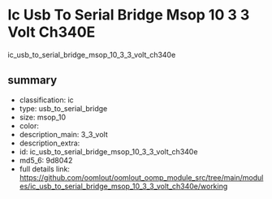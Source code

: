 # Ic Usb To Serial Bridge Msop 10 3 3 Volt Ch340E  
ic_usb_to_serial_bridge_msop_10_3_3_volt_ch340e  
 
## summary 
* classification: ic
* type: usb_to_serial_bridge
* size: msop_10
* color: 
* description_main: 3_3_volt
* description_extra: 
* id: ic_usb_to_serial_bridge_msop_10_3_3_volt_ch340e
* md5_6: 9d8042
* full details link: https://github.com/oomlout/oomlout_oomp_module_src/tree/main/modules/ic_usb_to_serial_bridge_msop_10_3_3_volt_ch340e/working






